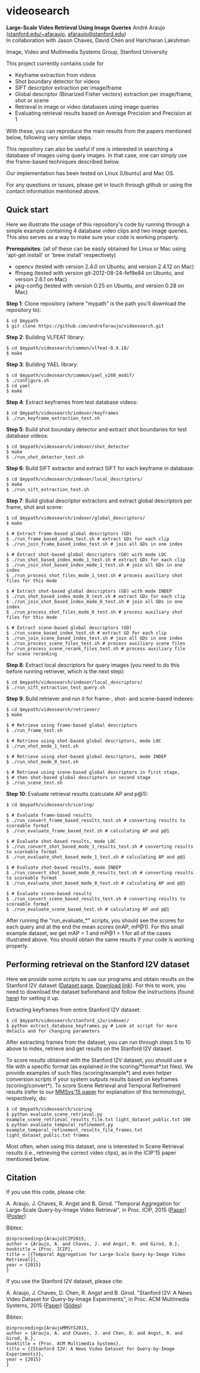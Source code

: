 # videosearch

**Large-Scale Video Retrieval Using Image Queries**
Andr&eacute; Araujo ([stanford.edu/~afaraujo](http://stanford.edu/~afaraujo), afaraujo@stanford.edu)  
In collaboration with Jason Chaves, David Chen and Haricharan Lakshman

Image, Video and Multimedia Systems Group, Stanford University

This project currently contains code for 
- Keyframe extraction from videos
- Shot boundary detector for videos
- SIFT descriptor extraction per image/frame
- Global descriptor (Binarized Fisher vectors) extraction per image/frame, shot or scene
- Retrieval in image or video databases using image queries
- Evaluating retrieval results based on Average Precision and Precision at 1

With these, you can reproduce the main results from the papers mentioned below, following very similar steps.

This repository can also be useful if one is interested in searching a database of images using query images. In
that case, one can simply use the frame-based techniques described below.

Our implementation has been tested on Linux (Ubuntu) and Mac OS.

For any questions or issues, please get in touch through github or using the contact information mentioned above.

## Quick start

Here we illustrate the usage of this repository's code by running through a simple example containing
4 database video clips and two image queries. This also serves as a way to make sure your code is working
properly.

**Prerequisites**: (all of these can be easily obtained for Linux or Mac using 'apt-get install' 
or 'brew install' respectively)
- opencv (tested with version 2.4.0 on Ubuntu, and version 2.4.12 on Mac)
- ffmpeg (tested with version git-2012-08-24-fef9e84 on Ubuntu, and version 2.6.1 on Mac)
- pkg-config (tested with version 0.25 on Ubuntu, and version 0.28 on Mac)

**Step 1**: Clone repository (where "mypath" is the path you'll download the repository to):

    $ cd $mypath
    $ git clone https://github.com/andrefaraujo/videosearch.git

**Step 2**: Building VLFEAT library:

    $ cd $mypath/videosearch/common/vlfeat-0.9.18/
    $ make

**Step 3**: Building YAEL library:

    $ cd $mypath/videosearch/common/yael_v260_modif/
    $ ./configure.sh
    $ cd yael
    $ make

**Step 4**: Extract keyframes from test database videos:

    $ cd $mypath/videosearch/indexer/keyframes
    $ ./run_keyframe_extraction_test.sh

**Step 5**: Build shot boundary detector and extract shot boundaries for test database videos:

    $ cd $mypath/videosearch/indexer/shot_detector
    $ make
    $ ./run_shot_detector_test.sh

**Step 6**: Build SIFT extractor and extract SIFT for each keyframe in database:

    $ cd $mypath/videosearch/indexer/local_descriptors/
    $ make
    $ ./run_sift_extraction_test.sh

**Step 7**: Build global descriptor extractors and extract global descriptors per frame, shot and scene:

    $ cd $mypath/videosearch/indexer/global_descriptors/
    $ make
    
    $ # Extract frame-based global descriptors (GD)
    $ ./run_frame_based_index_test.sh # extract GDs for each clip
    $ ./run_join_frame_based_index_test.sh # join all GDs in one index
    
    $ # Extract shot-based global descriptors (GD) with mode LOC
    $ ./run_shot_based_index_mode_1_test.sh # extract GDs for each clip
    $ ./run_join_shot_based_index_mode_1_test.sh # join all GDs in one index
    $ ./run_process_shot_files_mode_1_test.sh # process auxiliary shot files for this mode

    $ # Extract shot-based global descriptors (GD) with mode INDEP
    $ ./run_shot_based_index_mode_0_test.sh # extract GDs for each clip
    $ ./run_join_shot_based_index_mode_0_test.sh # join all GDs in one index
    $ ./run_process_shot_files_mode_0_test.sh # process auxiliary shot files for this mode
    
    $ # Extract scene-based global descriptors (GD)
    $ ./run_scene_based_index_test.sh # extract GD for each clip
    $ ./run_join_scene_based_index_test.sh # join all GDs in one index
    $ ./run_process_scene_files_test.sh # process auxiliary scene files
    $ ./run_process_scene_rerank_files_test.sh # process auxiliary file for scene reranking

**Step 8**: Extract local descriptors for query images (you need to do this before running retriever, which is the next step):

    $ cd $mypath/videosearch/indexer/local_descriptors/
    $ ./run_sift_extraction_test_query.sh

**Step 9**: Build retriever and run it for frame-, shot- and scene-based indexes:

    $ cd $mypath/videosearch/retriever/
    $ make

    $ # Retrieve using frame-based global descriptors
    $ ./run_frame_test.sh

    $ # Retrieve using shot-based global descriptors, mode LOC
    $ ./run_shot_mode_1_test.sh

    $ # Retrieve using shot-based global descriptors, mode INDEP
    $ ./run_shot_mode_0_test.sh

    $ # Retrieve using scene-based global descriptors in first stage,
    $ # then shot-based global descriptors in second stage
    $ ./run_scene_test.sh

**Step 10**: Evaluate retrieval results (calculate AP and p@1):

    $ cd $mypath/videosearch/scoring/

    $ # Evaluate frame-based results
    $ ./run_convert_frame_based_results_test.sh # converting results to scoreable format
    $ ./run_evaluate_frame_based_test.sh # calculating AP and p@1

    $ # Evaluate shot-based results, mode LOC
    $ ./run_convert_shot_based_mode_1_results_test.sh # converting results to scoreable format
    $ ./run_evaluate_shot_based_mode_1_test.sh # calculating AP and p@1

    $ # Evaluate shot-based results, mode INDEP
    $ ./run_convert_shot_based_mode_0_results_test.sh # converting results to scoreable format
    $ ./run_evaluate_shot_based_mode_0_test.sh # calculating AP and p@1

    $ # Evaluate scene-based results
    $ ./run_convert_scene_based_results_test.sh # converting results to scoreable format
    $ ./run_evaluate_scene_based_test.sh # calculating AP and p@1

After running the "run_evaluate_*" scripts, you should see the scores for each query and at the end the mean scores (mAP, mP@1). 
For this small example dataset, we get mAP = 1 and mP@1 = 1 for all of the cases illustrated above. 
You should obtain the same results if your code is working properly.

## Performing retrieval on the Stanford I2V dataset

Here we provide some scripts to use our programs and obtain results on the Stanford I2V dataset ([Dataset page](http://blackhole1.stanford.edu/vidsearch/dataset/stanfordi2v.html), [Download link](http://purl.stanford.edu/zx935qw7203)). For this to work, you need to download the dataset beforehand and follow the instructions (found [here](https://stacks.stanford.edu/file/druid:zx935qw7203/README.txt)) for setting it up.

Extracting keyframes from entire Stanford I2V dataset:

    $ cd $mypath/videosearch/stanford_i2v/indexer/
    $ python extract_database_keyframes.py # Look at script for more details and for changing parameters

After extracting frames from the dataset, you can run through steps 5 to 10 above to index, retrieve and get results on the Stanford I2V dataset.

To score results obtained with the Stanford I2V dataset, you should use a file with a specific format (as explained in the scoring/\*format\*.txt files). We provide examples of such files (scoring/example\*) and even helper conversion scripts if your system outputs results based on keyframes (scoring/convert\*). To score Scene Retrieval and Temporal Refinement results (refer to our [MMSys'15 paper](http://web.stanford.edu/~afaraujo/Araujo_et_al_MMSys_v14.pdf) for explanation of this terminology), respectively, do:

    $ cd $mypath/videosearch/scoring
    $ python evaluate_scene_retrieval.py example_scene_retrieval_results_file.txt light_dataset_public.txt 100
    $ python evaluate_temporal_refinement.py example_temporal_refinement_results_file_frames.txt light_dataset_public.txt frames

Most often, when using this dataset, one is interested in Scene Retrieval results (i.e., retrieving the correct video clips), as in the ICIP'15 paper mentioned below.

## Citation
If you use this code, please cite:

A. Araujo, J. Chaves, R. Angst and B. Girod. "Temporal Aggregation for Large-Scale Query-by-Image Video Retrieval", in Proc. ICIP, 2015 ([Paper](http://web.stanford.edu/~afaraujo/Araujo_et_al_ICIP15_v12.pdf)) ([Poster](http://web.stanford.edu/~afaraujo/2015_09_28_ICIP_poster_v3.pdf))

Bibtex:

    @inproceedings{AraujoICIP2015,
    author = {Araujo, A. and Chaves, J. and Angst, R. and Girod, B.},
    booktitle = {Proc. ICIP},
    title = {{Temporal Aggregation for Large-Scale Query-by-Image Video Retrieval}},
    year = {2015}
    }

If you use the Stanford I2V dataset, please cite:

A. Araujo, J. Chaves, D. Chen, R. Angst and B. Girod. "Stanford I2V: A News Video Dataset for Query-by-Image Experiments", in Proc. ACM Multimedia Systems, 2015 ([Paper](http://web.stanford.edu/~afaraujo/Araujo_et_al_MMSys_v14.pdf)) ([Slides](http://web.stanford.edu/~afaraujo/2015_03_19_MMSys_talk.pdf))

Bibtex:

    @inproceedings{AraujoMMSYS2015,
    author = {Araujo, A. and Chaves, J. and Chen, D. and Angst, R. and Girod, B.},
    booktitle = {Proc. ACM Multimedia Systems},
    title = {{Stanford I2V: A News Video Dataset for Query-by-Image Experiments}},
    year = {2015}
    }
